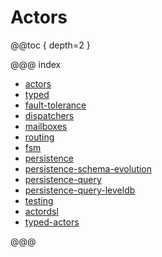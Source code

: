 # Actors

@@toc { depth=2 }

@@@ index

* [actors](actors.md)
* [typed](typed.md)
* [fault-tolerance](fault-tolerance.md)
* [dispatchers](dispatchers.md)
* [mailboxes](mailboxes.md)
* [routing](routing.md)
* [fsm](fsm.md)
* [persistence](persistence.md)
* [persistence-schema-evolution](persistence-schema-evolution.md)
* [persistence-query](persistence-query.md)
* [persistence-query-leveldb](persistence-query-leveldb.md)
* [testing](testing.md)
* [actordsl](actordsl.md)
* [typed-actors](typed-actors.md)

@@@
